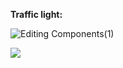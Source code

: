 **Traffic light:**


![Editing Components(1)](https://github.com/kisalu-id/Code-for-microcontroller-Arduino-Uno/assets/152627403/eb6207aa-5e10-4e1d-9df6-3218fa821873)

![](https://github.com/Code-for-microcontroller-Arduino-Uno/Fade-LED-depending-on-input.gif)
